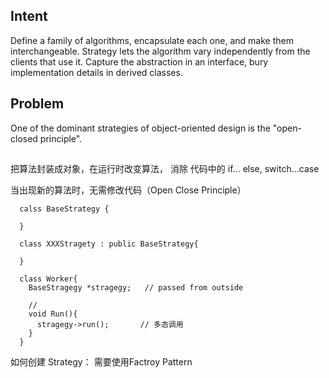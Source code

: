 

## Intent
Define a family of algorithms, encapsulate each one, and make them interchangeable. Strategy lets the algorithm vary independently from the clients that use it.
Capture the abstraction in an interface, bury implementation details in derived classes.

## Problem
One of the dominant strategies of object-oriented design is the "open-closed principle".

## 
把算法封装成对象，在运行时改变算法， 消除 代码中的 if... else, switch...case

当出现新的算法时，无需修改代码（Open Close Principle）
```
  calss BaseStrategy {

  }

  class XXXStragety : public BaseStrategy{

  }

  class Worker{
    BaseStragegy *stragegy;   // passed from outside

    //
    void Run(){
      stragegy->run();       // 多态调用 
    }    
  }
```
如何创建 Strategy： 需要使用Factroy Pattern







